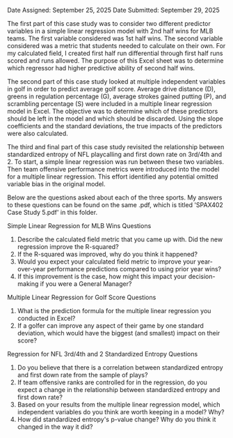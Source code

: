 Date Assigned: September 25, 2025
Date Submitted: September 29, 2025

The first part of this case study was to consider two different predictor variables in a simple linear regression model with 2nd half wins for MLB teams. The first variable considered was 1st half wins. The second variable considered was a metric that students needed to calculate on their own. For my calculated field, I created first half run differential through first half runs scored and runs allowed. The purpose of this Excel sheet was to determine which regressor had higher predictive ability of second half wins.

The second part of this case study looked at multiple independent variables in golf in order to predict average golf score. Average drive distance (D), greens in regulation percentage (G), average strokes gained putting (P), and scrambling percentage (S) were included in a multiple linear regression model in Excel. The objective was to determine which of these predictors should be left in the model and which should be discarded. Using the slope coefficients and the standard deviations, the true impacts of the predictors were also calculated.

The third and final part of this case study revisited the relationship between standardized entropy of NFL playcalling and first down rate on 3rd/4th and 2. To start, a simple linear regression was run between these two variables. Then team offensive performance metrics were introduced into the model for a multiple linear regression. This effort identified any potential omitted variable bias in the original model.

Below are the questions asked about each of the three sports. My answers to these questions can be found on the same .pdf, which is titled 'SPAX402 Case Study 5.pdf' in this folder.

Simple Linear Regression for MLB Wins Questions
1. Describe the calculated field metric that you came up with. Did the new regression improve the R-squared?
2. If the R-squared was improved, why do you think it happened?
3. Would you expect your calculated field metric to improve your year-over-year performance predictions compared to using prior year wins?
4. If this improvement is the case, how might this impact your decision-making if you were a General Manager?

Multiple Linear Regression for Golf Score Questions
1. What is the prediction formula for the multiple linear regression you conducted in Excel?
2. If a golfer can improve any aspect of their game by one standard deviation, which would have the biggest (and smallest) impact on their score?

Regression for NFL 3rd/4th and 2 Standardized Entropy Questions
1. Do you believe that there is a correlation between standardized entropy and first down rate from the sample of plays?
2. If team offensive ranks are controlled for in the regression, do you expect a change in the relationship between standardized entropy and first down rate?
3. Based on your results from the multiple linear regression model, which independent variables do you think are worth keeping in a model? Why?
4. How did standardized entropy's p-value change? Why do you think it changed in the way it did?